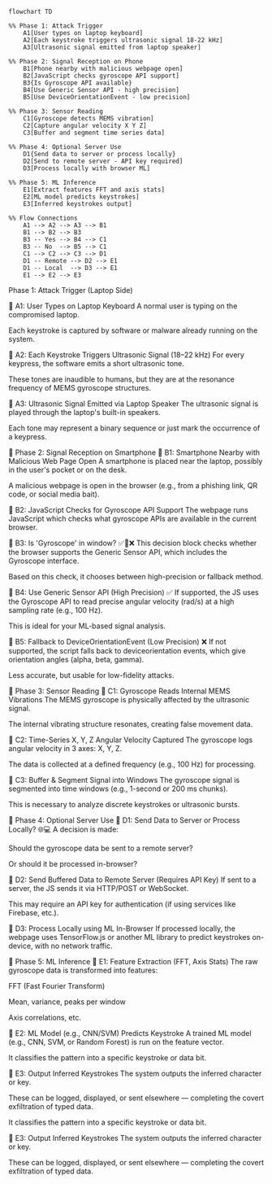 ```mermaid
flowchart TD

%% Phase 1: Attack Trigger
    A1[User types on laptop keyboard]
    A2[Each keystroke triggers ultrasonic signal 18-22 kHz]
    A3[Ultrasonic signal emitted from laptop speaker]

%% Phase 2: Signal Reception on Phone
    B1[Phone nearby with malicious webpage open]
    B2[JavaScript checks gyroscope API support]
    B3{Is Gyroscope API available}
    B4[Use Generic Sensor API - high precision]
    B5[Use DeviceOrientationEvent - low precision]

%% Phase 3: Sensor Reading
    C1[Gyroscope detects MEMS vibration]
    C2[Capture angular velocity X Y Z]
    C3[Buffer and segment time series data]

%% Phase 4: Optional Server Use 
    D1{Send data to server or process locally}
    D2[Send to remote server - API key required]
    D3[Process locally with browser ML]

%% Phase 5: ML Inference
    E1[Extract features FFT and axis stats]
    E2[ML model predicts keystrokes]
    E3[Inferred keystrokes output]

%% Flow Connections
    A1 --> A2 --> A3 --> B1
    B1 --> B2 --> B3
    B3 -- Yes --> B4 --> C1
    B3 -- No  --> B5 --> C1
    C1 --> C2 --> C3 --> D1
    D1 -- Remote --> D2 --> E1
    D1 -- Local  --> D3 --> E1
    E1 --> E2 --> E3
```


Phase 1: Attack Trigger (Laptop Side)

🔹 A1: User Types on Laptop Keyboard
A normal user is typing on the compromised laptop.

Each keystroke is captured by software or malware already running on the system.

🔹 A2: Each Keystroke Triggers Ultrasonic Signal (18–22 kHz)
For every keypress, the software emits a short ultrasonic tone.

These tones are inaudible to humans, but they are at the resonance frequency of MEMS gyroscope structures.

🔹 A3: Ultrasonic Signal Emitted via Laptop Speaker
The ultrasonic signal is played through the laptop's built-in speakers.

Each tone may represent a binary sequence or just mark the occurrence of a keypress.

🔷 Phase 2: Signal Reception on Smartphone
🔹 B1: Smartphone Nearby with Malicious Web Page Open
A smartphone is placed near the laptop, possibly in the user's pocket or on the desk.

A malicious webpage is open in the browser (e.g., from a phishing link, QR code, or social media bait).

🔹 B2: JavaScript Checks for Gyroscope API Support
The webpage runs JavaScript which checks what gyroscope APIs are available in the current browser.

🔹 B3: Is 'Gyroscope' in window? ✅🔀❌
This decision block checks whether the browser supports the Generic Sensor API, which includes the Gyroscope interface.

Based on this check, it chooses between high-precision or fallback method.

🔹 B4: Use Generic Sensor API (High Precision) ✅
If supported, the JS uses the Gyroscope API to read precise angular velocity (rad/s) at a high sampling rate (e.g., 100 Hz).

This is ideal for your ML-based signal analysis.

🔹 B5: Fallback to DeviceOrientationEvent (Low Precision) ❌
If not supported, the script falls back to deviceorientation events, which give orientation angles (alpha, beta, gamma).

Less accurate, but usable for low-fidelity attacks.

🔷 Phase 3: Sensor Reading
🔹 C1: Gyroscope Reads Internal MEMS Vibrations
The MEMS gyroscope is physically affected by the ultrasonic signal.

The internal vibrating structure resonates, creating false movement data.

🔹 C2: Time-Series X, Y, Z Angular Velocity Captured
The gyroscope logs angular velocity in 3 axes: X, Y, Z.

The data is collected at a defined frequency (e.g., 100 Hz) for processing.

🔹 C3: Buffer & Segment Signal into Windows
The gyroscope signal is segmented into time windows (e.g., 1-second or 200 ms chunks).

This is necessary to analyze discrete keystrokes or ultrasonic bursts.

🔷 Phase 4: Optional Server Use
🔹 D1: Send Data to Server or Process Locally? 🌐💻
A decision is made:

Should the gyroscope data be sent to a remote server?

Or should it be processed in-browser?

🔹 D2: Send Buffered Data to Remote Server (Requires API Key)
If sent to a server, the JS sends it via HTTP/POST or WebSocket.

This may require an API key for authentication (if using services like Firebase, etc.).

🔹 D3: Process Locally using ML In-Browser
If processed locally, the webpage uses TensorFlow.js or another ML library to predict keystrokes on-device, with no network traffic.

🔷 Phase 5: ML Inference
🔹 E1: Feature Extraction (FFT, Axis Stats)
The raw gyroscope data is transformed into features:

FFT (Fast Fourier Transform)

Mean, variance, peaks per window

Axis correlations, etc.

🔹 E2: ML Model (e.g., CNN/SVM) Predicts Keystroke
A trained ML model (e.g., CNN, SVM, or Random Forest) is run on the feature vector.

It classifies the pattern into a specific keystroke or data bit.

🔹 E3: Output Inferred Keystrokes
The system outputs the inferred character or key.

These can be logged, displayed, or sent elsewhere — completing the covert exfiltration of typed data.

It classifies the pattern into a specific keystroke or data bit.

🔹 E3: Output Inferred Keystrokes
The system outputs the inferred character or key.

These can be logged, displayed, or sent elsewhere — completing the covert exfiltration of typed data.
